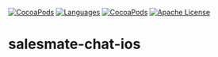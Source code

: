[![CocoaPods](https://img.shields.io/badge/platforms-iOS-orange.svg?maxAge=2592000)](https://cocoapods.org/pods/SalesmateChatSDK)
[![Languages](https://img.shields.io/badge/languages-OjbC%20%7C%20%20Swift-orange.svg?maxAge=2592000)](https://github.com/VishaliOSRapidops/SalesmateChat-iOS)
[![CocoaPods](https://img.shields.io/cocoapods/v/SalesmateChatSDK.svg?maxAge=2592000)](https://cocoapods.org/pods/SalesmateChatSDK)
[![Apache License](http://img.shields.io/badge/license-APACHE2-blue.svg?style=flat)](https://www.apache.org/licenses/LICENSE-2.0.html)

# salesmate-chat-ios
